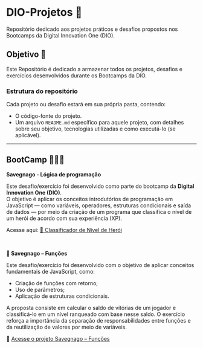 # DIO-Projetos 📘
Repositório dedicado aos projetos práticos e desafios propostos nos Bootcamps da Digital Innovation One (DIO).

## Objetivo 🎯

Este Repositório é dedicado a armazenar todos os projetos, desafios e exercícios desenvolvidos durante os Bootcamps da DIO. 

### Estrutura do repositório 

Cada projeto ou desafio estará em sua própria pasta, contendo:
* O código-fonte do projeto.
* Um arquivo  `README.md` específico para aquele projeto, com detalhes sobre seu objetivo, tecnologias utilizadas e como executá-lo (se aplicável).
---

## BootCamp 👩🏻‍💻

**Savegnago - Lógica de programação** 

Este desafio/exercício foi desenvolvido como parte do bootcamp da **Digital Innovation One (DIO)**.  
O objetivo é aplicar os conceitos introdutórios de programação em JavaScript — como variáveis, operadores, estruturas condicionais e saída de dados — por meio da criação de um programa que classifica o nível de um herói de acordo com sua experiência (XP).

Acesse aqui: [🦸 Classificador de Nível de Herói](https://github.com/Raylunaris/DIO-Projetos/tree/main/Savegnago%20-%20L%C3%B3gica%20de%20Programa%C3%A7%C3%A3o/Classificador%20de%20n%C3%ADvel%20H%C3%A9roi)  

<br> 

**🧠 Savegnago – Funções**

Este desafio/exercício foi desenvolvido com o objetivo de aplicar conceitos fundamentais de JavaScript, como:

* Criação de funções com retorno;
* Uso de parâmetros;
* Aplicação de estruturas condicionais.

A proposta consiste em calcular o saldo de vitórias de um jogador e classificá-lo em um nível ranqueado com base nesse saldo. O exercício reforça a importância da separação de responsabilidades entre funções e da reutilização de valores por meio de variáveis.

🔗 [Acesse o projeto Savegnago – Funções](https://github.com/ItsRAYKA/DIO-Projetos/tree/main/Savegnago%20-%20Fun%C3%A7%C3%B5es)

 
